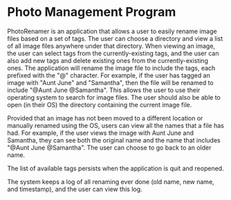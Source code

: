 # Photo Management Program

PhotoRenamer is an application that allows a user to easily rename image files based on a set of tags. The user can choose a directory and view a list of all image files anywhere under that directory. When viewing an image, the user can select tags from the currently-existing tags, and the user can also add new tags and delete existing ones from the currently-existing ones. The application will rename the image file to include the tags, each prefixed with the "@" character. For example, if the user has tagged an image with "Aunt June" and "Samantha", then the file will be renamed to include "@Aunt June @Samantha". This allows the user to use their operating system to search for image files. The user should also be able to open (in their OS) the directory containing the current image file.

Provided that an image has not been moved to a different location or manually renamed using the OS, users can view all the names that a file has had. For example, if the user views the image with Aunt June and Samantha, they can see both the original name and the name that includes "@Aunt June @Samantha". The user can choose to go back to an older name.

The list of available tags persists when the application is quit and reopened.

The system keeps a log of all renaming ever done (old name, new name, and timestamp), and the user can view this log.
